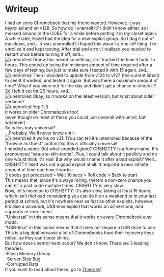 # Writeup 
I had an extra Chromebook that my friend wanted. However, it was keyrolled and on v128. So how do I unenroll it? I didn't know either, so I messed around in the OOBE for a while before putting it in my closet again. A while later, Hazel had the idea for a new exploit group. So I dug it out of my closet, and... it was unenrolled? I hoped this wasn't a one-off thing. I re-enrolled it and kept testing. After trial and error, I realized you needed to restart once before turning it off, and...\
![unenrolled](v124nissa.png) 
I knew this meant something, so I tracked the time it took. 15 hours. This ended up being the minimum amount of time required after a few days of testing, but just to make sure I tested it with 15 again, and...\
![unenrolled](v124nissa2.jpg) 
Then I decided to update from v124 to v127 (the current latest) to see if it worked, and tested it again. But was there a maximum amount of time? What if you were out for the day and didn't get a chance to check it?\
So I left it out for 26 hours, and...\
![unenrolled](v127nissa.png)
Okay, so it works on the latest version, but what about older versions?\
![unenrolled](v76peppy.png)
Yep!! :3\
It works on older Chromebooks too!\
(even though on most of these you could just unenroll with unroll, but whatever)\
So is this truly universal?\
...Probably. We'll never know until-\
![unenrolled](v31peppy.png)
It works on v31. (You can tell it's unenrolled because of the "browse as Guest" button)
So this is officially universal!\
I needed a name. But what sounded good? CRSH2TTY is a funny name. It's pronounced "sea-are-shh-tootie". Plus, I could talk about it publicly and no one would think it's real! But why would I name it after a bad exploit? Well...\
CRSH1TTY itself was *not* a good exploit at all. It required a near infinite amount of time due how it works:\
3 codes get processed > Wait 10 secs > Roll code > Back to start\
This means that, since it's always rolling, there's a non-zero chance you can hit a past code multiple times. CRSH1TTY is very slow.\
Now, let's move on to CRSH2TTY. It's also slow, taking at least 15 hours, which isn't *that* bad considering you can do it on a weekend or in your last period at school, but it's nowhere near as fast as other exploits, however, it's also a *universal*, *USB-less* exploit that works on *all* versions, *and* supports re-enrollment.\
"Universal" in this sense means that it works on *every* Chromebook *ever made*.\
"USB-less" in this sense means that it does not require a USB drive to use. This is a big deal because a lot of Chromebooks have their recovery keys rolled, so they can't boot shims.\
But how does unenrollment occur? We don't know. There are 3 leading theories:\
-Flash Memory Decay\
-Server-Side Bug\
-Corrupted Data\
If you want to read about these, go to [Theories](CRSH2TTY/Docs/theories)\
 
